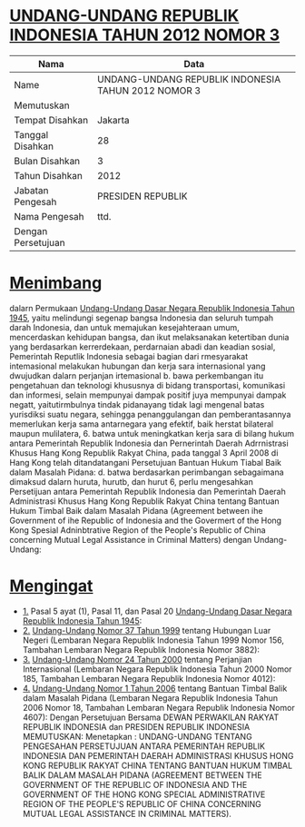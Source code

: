 # [UNDANG-UNDANG REPUBLIK INDONESIA TAHUN 2012 NOMOR 3](http://example.org/legal/document/uu/2012/3)

| Nama | Data |
| ------ | ----- |
|Name|UNDANG-UNDANG REPUBLIK INDONESIA TAHUN 2012 NOMOR 3|
|Memutuskan||
|Tempat Disahkan|Jakarta|
|Tanggal Disahkan|28|
|Bulan Disahkan|3|
|Tahun Disahkan|2012|
|Jabatan Pengesah|PRESIDEN REPUBLIK|
|Nama Pengesah|ttd.|
|Dengan Persetujuan||
# [Menimbang](http://example.org/legal/document/uu/2012/3/menimbang)
 dalarn Permukaan [Undang-Undang Dasar Negara Republik Indonesia Tahun 1945](http://example.org/legal/document/uu), yaitu melindungi segenap bangsa Indonesia dan seluruh tumpah darah Indonesia, dan untuk memajukan kesejahteraan umum, mencerdaskan kehidupan bangsa, dan ikut melaksanakan ketertiban dunia yang berdasarkan kerrerdekaan, perdarnaian abadi dan keadian sosial, Pemerintah Reputlik Indonesia sebagai bagian dari rmesyarakat intemasional melakukan hubungan dan kerja sara internasional yang dwujudkan dalarn perjanjan irtemasional b. bawa perkembangan itu pengetahuan dan teknologi khususnya di bidang transportasi, komunikasi dan informesi, selain mempunyai dampak positif juya mempunyai dampak negatt, yaitutirmbulnya tindak pidanayang tidak lagi mengenal batas yurisdiksi suatu negara, sehingga penanggulangan dan pemberantasannya memerlukan kerja sama antarnegara yang efektif, baik herstat bilateral maupun mulilatera, 6. batwa untuk meningkatkan kerja sara di bilang hukum antara Pemerintah Republik Indonesia dan Pernerintah Daerah Adrrnistrasi Khusus Hang Kong Republik Rakyat China, pada tanggal 3 April 2008 di Hang Kong telah ditandatangani Persetujuan Bantuan Hukum Tiabal Baik dalam Masalah Pidana: d. batwa berdasarkan perimbangan sebagaimana dimaksud dalarn huruta, hurutb, dan hurut 6, perlu mengesahkan Persetijuan antara Pemerintah Republik Indonesia dan Pemerintah Daerah Administrasi Khusus Hang Kong Republik Rakyat China tentang Bantuan Hukum Timbal Baik dalam Masalah Pidana (Agreement between ihe Government of ihe Republic of Indonesia and the Govermert of the Hong Kong Spesial Adninbtrative Region of the People's Republic of China concerning Mutual Legal Assistance in Criminal Matters) dengan Undang-Undang:
# [Mengingat](http://example.org/legal/document/uu/2012/3/mengingat)

* [1.](http://example.org/legal/document/uu/2012/3/mengingat/point/0001) Pasal 5 ayat (1), Pasal 11, dan Pasal 20 [Undang-Undang Dasar Negara Republik Indonesia Tahun 1945](http://example.org/legal/document/uu):
* [2.](http://example.org/legal/document/uu/2012/3/mengingat/point/0002) [Undang-Undang Nomor 37 Tahun 1999](http://example.org/legal/document/uu/1999/37) tentang Hubungan Luar Negeri (Lembaran Negara Republik Indonesia Tahun 1999 Nomor 156, Tambahan Lembaran Negara Republik Indonesia Nomor 3882):
* [3.](http://example.org/legal/document/uu/2012/3/mengingat/point/0003) [Undang-Undang Nomor 24 Tahun 2000](http://example.org/legal/document/uu/2000/24) tentang Perjanjian Internasional (Lembaran Negara Republik Indonesia Tahun 2000 Nomor 185, Tambahan Lembaran Negara Republik Indonesia Nomor 4012):
* [4.](http://example.org/legal/document/uu/2012/3/mengingat/point/0004) [Undang-Undang Nomor 1 Tahun 2006](http://example.org/legal/document/uu/2006/1) tentang Bantuan Timbal Balik dalam Masalah Pidana (Lembaran Negara Republik Indonesia Tahun 2006 Nomor 18, Tambahan Lembaran Negara Republik Indonesia Nomor 4607): Dengan Persetujuan Bersama DEWAN PERWAKILAN RAKYAT REPUBLIK INDONESIA dan PRESIDEN REPUBLIK INDONESIA MEMUTUSKAN: Menetapkan : UNDANG-UNDANG TENTANG PENGESAHAN PERSETUJUAN ANTARA PEMERINTAH REPUBLIK INDONESIA DAN PEMERINTAH DAERAH ADMINISTRASI KHUSUS HONG KONG REPUBLIK RAKYAT CHINA TENTANG BANTUAN HUKUM TIMBAL BALIK DALAM MASALAH PIDANA (AGREEMENT BETWEEN THE GOVERNMENT OF THE REPUBLIC OF INDONESIA AND THE GOVERNMENT OF THE HONG KONG SPECIAL ADMINISTRATIVE REGION OF THE PEOPLE'S REPUBLIC OF CHINA CONCERNING MUTUAL LEGAL ASSISTANCE IN CRIMINAL MATTERS).